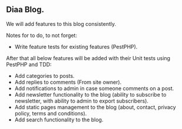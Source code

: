 ## Diaa Blog. 

We will add features to this blog consistently.

Notes for to do, to not forget:

- Write feature tests for existing features (PestPHP).

After that all below features will be added with their Unit tests using PestPHP and TDD:

- Add categories to posts.
- Add replies to comments (From site owner).
- Add notifications to admin in case someone comments on a post.
- Add newsletter functionality to the blog (ability to subscribe to newsletter, with ability to admin to export subscribers).
- Add static pages management to the blog (about, contact, privacy policy, terms and conditions).
- Add search functionality to the blog.
